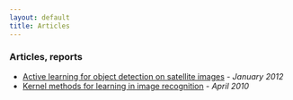 ```yaml
---
layout: default
title: Articles
---
```

### Articles, reports
* [Active learning for object detection on satellite images](caltech-report.pdf) - *January 2012*
* [Kernel methods for learning in image recognition](dossierTIPE.pdf) - *April 2010*
